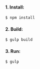 #### 1. Install:

```sh
$ npm install
```

#### 2. Build:

```sh
$ gulp build
```

#### 3. Run:

```sh
$ gulp
```
